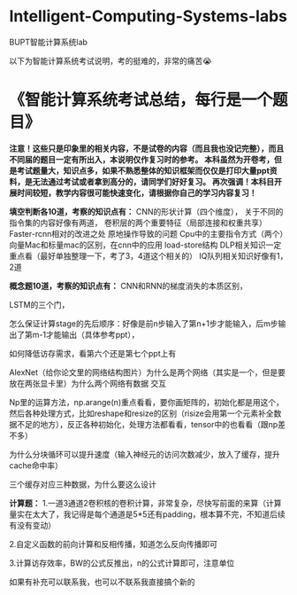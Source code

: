 # Intelligent-Computing-Systems-labs
BUPT智能计算系统lab

以下为智能计算系统考试说明，考的挺难的，非常的痛苦😭

# 《智能计算系统考试总结，每行是一个题目》
**注意！这些只是印象里的相关内容，不是试卷的内容（而且我也没记完整），而且不同届的题目一定有所出入，本说明仅作复习时的参考。
本科虽然为开卷考，但是考试题量大，知识点多，如果不熟悉整体的知识框架而仅仅是打印大量ppt资料，是无法通过考试或者拿到高分的，请同学们好好复习。
再次强调！本科目开展时间较短，教学内容很可能快速变化，请根据你自己的学习内容复习！**

**填空判断各10道，考察的知识点有：**
CNN的形状计算（四个维度），
关于不同的指令集的内容好像有两道，
卷积层的两个重要特征（局部连接和权重共享）
Faster-rcnn相对的改进之处
原地操作导致的问题
Cpu中的主要指令方式（两个）
向量Mac和标量mac的区别，在cnn中的应用
load-store结构
DLP相关知识一定重点看（最好单独整理一下，考了3，4道这个相关的）
IQ队列相关知识好像有1，2道

**概念题10道，考察的知识点有：**
CNN和RNN的梯度消失的本质区别，

LSTM的三个门，

怎么保证计算stage的先后顺序：好像是前n步输入了第n+1步才能输入，后m步输出了第m-1才能输出（具体参考ppt），

如何降低访存需求，看第六个还是第七个ppt上有

AlexNet（给你论文里的网络结构图片）为什么是两个网络（其实是一个，但是要放在两张显卡里）为什么两个网络有数据
交互

Np里的运算方法，np.arange(n)重点看看，要你画矩阵的，初始化都是用这个，然后各种处理方式，比如reshape和resize的区别（risize会用第一个元素补全数据不足的地方），反正各种初始化，处理方法都看看，tensor中的也看看（跟np差不多）

为什么分块循环可以提升速度（输入神经元的访问次数减少，放入了缓存，提升cache命中率）

三个缓存对应三种数据，为什么要这么设计

**计算题：**
1.一道3通道2卷积核的卷积计算，非常复杂，尽快写前面的来算（计算量实在太大了，我记得是每个通道是5*5还有padding，根本算不完，不知道后续有没有变动）

2.自定义函数的前向计算和反相传播，知道怎么反向传播即可

3.计算访存效率，BW的公式反推出，n的公式计算即可，注意单位


如果有补充可以联系我，也可以不联系我直接搞个新的
